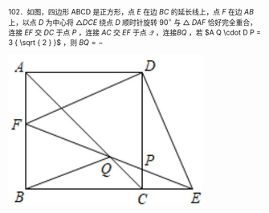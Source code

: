 102．如图，四边形 ABCD 是正方形，点 $E$ 在边 $B C$ 的延长线上，点 $F$ 在边 $A B$ 上，以点 $D$ 为中心将 $\triangle D C E$ 绕点 $D$ 顺时针旋转 $9 0 ^ { \circ }$ 与 $\triangle \ D A F$ 恰好完全重合，连接 $E F$ 交 $D C$ 于点 $P$ ，连接 $A C$ 交 $E F$ 于点 $\mathcal { Q }$ ，连接$B Q$ ，若 $A Q \cdot D P = 3 { \sqrt { 2 } }$ ，则 $B Q = -$

![](<../../qs_image_DB/专题1-2_一文吃透相似三角形12个模型·共14类题型（解析版）/ffdac1800e1b60cb9b0b4582e1dc302f253f0877b34c09b71a40ca5f60d092da.jpg>)
